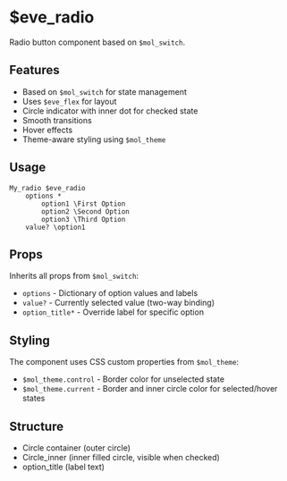 # $eve_radio

Radio button component based on `$mol_switch`.

## Features

- Based on `$mol_switch` for state management
- Uses `$eve_flex` for layout
- Circle indicator with inner dot for checked state
- Smooth transitions
- Hover effects
- Theme-aware styling using `$mol_theme`

## Usage

```tree
My_radio $eve_radio
	options *
		option1 \First Option
		option2 \Second Option
		option3 \Third Option
	value? \option1
```

## Props

Inherits all props from `$mol_switch`:

- `options` - Dictionary of option values and labels
- `value?` - Currently selected value (two-way binding)
- `option_title*` - Override label for specific option

## Styling

The component uses CSS custom properties from `$mol_theme`:
- `$mol_theme.control` - Border color for unselected state
- `$mol_theme.current` - Border and inner circle color for selected/hover states

## Structure

- Circle container (outer circle)
- Circle_inner (inner filled circle, visible when checked)
- option_title (label text)


